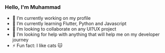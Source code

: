 ### Hello, I'm Muhammad

- 🔭 I’m currently working on my profile
- 🌱 I’m currently learning Flutter, Python and Javascript
- 👯 I’m looking to collaborate on any UI?UX project
- 🤔 I’m looking for help with anything that will help me on my developer journey
- ⚡ Fun fact: I like cats 🐱

